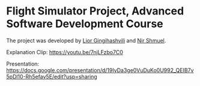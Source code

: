 # Flight Simulator Project, Advanced Software Development Course
The project was developed by [Lior Gingihashvili](https://www.linkedin.com/in/lior-gingi/) and [Nir Shmuel](https://www.linkedin.com/in/nir-shmuel/).


Explanation Clip: https://youtu.be/7njLFzbo7C0


Presentation: https://docs.google.com/presentation/d/19IyDa3ge0VuDuKo0U992_QEIB7v5pDl10-Rh5efav5E/edit?usp=sharing
